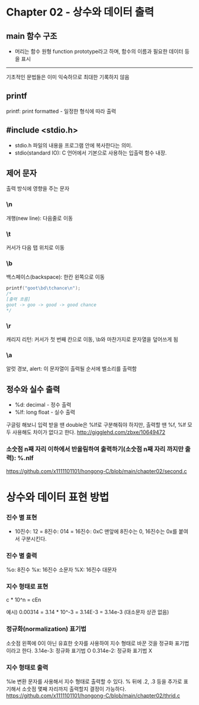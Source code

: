 # **Chapter 02 - 상수와 데이터 출력**
## main 함수 구조
- 머리는 함수 원형 function prototype라고 하며, 함수의 이름과 필요한 데이터 등을 표시
------
기초적인 문법들은 이미 익숙하므로 최대한 기록하지 않음

## printf
printf: print formatted - 일정한 형식에 따라 출력

## #include <stdio.h>
- stdio.h 파일의 내용을 프로그램 안에 복사한다는 의미. 
- stdio(standard IO): C 언어에서 기본으로 사용하는 입출력 함수 내장.

## 제어 문자
출력 방식에 영향을 주는 문자

### \n
개행(new line): 다음줄로 이동

### \t
커서가 다음 탭 위치로 이동

### \b
백스페이스(backspace): 한칸 왼쪽으로 이동
```C
printf("goot\bd\tchance\n");
/*
[출력 흐름]
goot -> goo -> good -> good chance
*/

```


### \r
캐리지 리턴: 커서가 첫 번째 칸으로 이동, \b와 마찬가지로 문자열을 덮어쓰게 됨

### \a
알럿 경보, alert: 이 문자열이 출력될 순서에 벨소리를 출력함

## 정수와 실수 출력
- %d: decimal - 정수 출력
- %lf: long float - 실수 출력

구글링 해보니 입력 받을 땐 double은 %lf로 구분해줘야 하지만, 출력할 땐 %f, %lf 모두 사용해도 차이가 없다고 한다.
http://gigglehd.com/zbxe/10649472

### 소숫점 n째 자리 이하에서 반올림하여 출력하기(소숫점 n째 자리 까지만 출력): %.nlf
https://github.com/x1111101101/hongong-C/blob/main/chapter02/second.c

# 상수와 데이터 표현 방법
### 진수 별 표현
- 10진수: 12 = 8진수: 014 = 16진수: 0xC
맨앞에 8진수는 0, 16진수는 0x를 붙여서 구분시킨다.

### 진수 별 출력
%o: 8진수
%x: 16진수 소문자
%X: 16진수 대문자

### 지수 형태로 표현
c * 10^n = cEn

예시) 0.00314 = 3.14 * 10^-3 = 3.14E-3 = 3.14e-3 (대소문자 상관 없음)

### 정규화(normalization) 표기법
소숫점 왼쪽에 0이 아닌 유효한 숫자를 사용하여 지수 형태로 바꾼 것을 정규화 표기법 이라고 한다.
3.14e-3: 정규화 표기법 O
0.314e-2: 정규화 표기법 X

### 지수 형태로 출력
%le 변환 문자를 사용해서 지수 형태로 출력할 수 있다.
% 뒤에 .2, .3 등을 추가로 표기해서 소숫점 몇째 자리까지 출력할지 결정이 가능하다.
https://github.com/x1111101101/hongong-C/blob/main/chapter02/thrid.c


